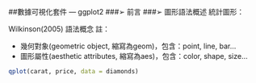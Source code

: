 ##數據可視化套件 — ggplot2
###➢ 前言
###➢	圖形語法概述
統計圖形：

Wilkinson(2005) 語法概念
註：
  * 幾何對象(geometric object, 縮寫為geom)，包含：point, line, bar…
  * 圖形屬性(aesthetic attributes, 縮寫為aes)，包含：color, shape, size…

```r
qplot(carat, price, data = diamonds)
```
